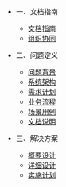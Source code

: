 <!-- zh-cn/_sidebar.md -->

* 一、文档指南

  * [文档指南](/zh-cn/README.md)
  * [组织协同](/zh-cn/02-organizational-collaboration.md)

* 二、问题定义

  * [问题背景](/zh-cn/02-problem-background.md)
  * [系统架构](/zh-cn/02-system-architecture-diagram.md)
  * [需求计划](/zh-cn/02-product-plan.md)
  * [业务流程](/zh-cn/02-business-flow-chart.md)
  * [场景用例](/zh-cn/02-use-case-diagram.md)
  * [文档说明](/zh-cn/02-document-description.md)

* 三、解决方案

  * [概要设计](/zh-cn/03-outline-design.md)
  * [详细设计](/zh-cn/03-detailed-design.md)
  * [实施计划](/zh-cn/03-construction-plan.md)
